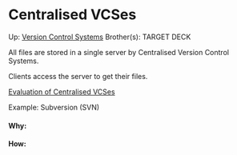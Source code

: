 # Centralised VCSes

Up: [Version Control Systems](version_control_systems)
Brother(s):
TARGET DECK

All files are stored in a single server by Centralised Version Control Systems.

Clients access the server to get their files.

[Evaluation of Centralised VCSes](evaluation_of_centralised_vcses)

Example: Subversion (SVN)



































#### Why:
#### How:









